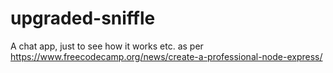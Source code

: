 # upgraded-sniffle
A chat app, just to see how it works etc. as per  https://www.freecodecamp.org/news/create-a-professional-node-express/
